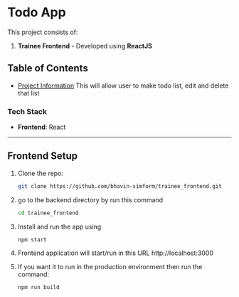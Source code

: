 # Todo App

This project consists of: 
1. **Trainee Frontend** - Developed using **ReactJS** 

## Table of Contents
- [Project Information](#project-information)
This will allow user to make todo list, edit and delete that list

### Tech Stack
- **Frontend**: React
---

## Frontend Setup 

1. Clone the repo:
   ```bash
   git clone https://github.com/bhavin-simform/trainee_frontend.git

1. go to the backend directory by run this command
   ```bash
   cd trainee_frontend

2. Install and run the app using 
    ```bash
    npm start

3. Frontend application will start/run in this URL http://localhost:3000

4. If you want it to run in the production environment then run the command:
   ```bash
   npm run build
   ```
